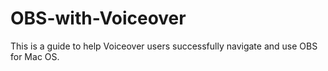 # OBS-with-Voiceover
This is a guide to help Voiceover users successfully navigate and use OBS for Mac OS.
